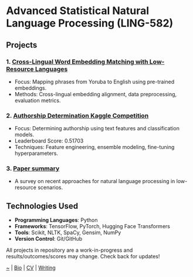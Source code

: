 # Advanced Statistical Natural Language Processing (LING-582)

## Projects

### 1. [Cross-Lingual Word Embedding Matching with Low-Resource Languages](https://smbirnbaum.github.io/work/nlp/adv-statistical-nlp/cross-embed)

-   Focus: Mapping phrases from Yoruba to English using pre-trained embeddings.
-   Methods: Cross-lingual embedding alignment, data preprocessing, evaluation metrics.

### 2. [Authorship Determination Kaggle Competition](https://smbirnbaum.github.io/work/nlp/adv-statistical-nlp/authorship-verification)

-   Focus: Determining authorship using text features and classification models.
-   Leaderboard Score: 0.51703
-   Techniques: Feature engineering, ensemble modeling, fine-tuning hyperparameters.

### 3. [Paper summary](/work/nlp/adv-statistical-nlp/course-blog/paper-summary/)

-   A survey on recent approaches for natural language processing in low-resource scenarios.

## Technologies Used

-   **Programming Languages**: Python
-   **Frameworks**: TensorFlow, PyTorch, Hugging Face Transformers
-   **Tools**: Scikit, NLTK, SpaCy, Gensim, NumPy
-   **Version Control**: Git/GitHub

All projects in repository are a work-in-progress and results/outcomes/scores may change. Check back for updates!

[~](https://smbirnbaum.github.io/work) | [Bio](https://smbirnbaum.github.io/work/bio/) | [CV](https://smbirnbaum.github.io/work/cv/) | [Writing](https://smbirnbaum.github.io/work/writing/)